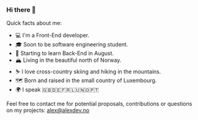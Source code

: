### Hi there 👋

Quick facts about me:

- 💻 I'm a Front-End developer.
- 🎓 Soon to be software engineering student.
- 💾 Starting to learn Back-End in August.
- 🏔️ Living in the beautiful north of Norway.
- ⛷ I love cross-country skiing and hiking in the mountains.
- 🗺️ Born and raised in the small country of Luxembourg.
- 🌍 I speak 🇬🇧🇩🇪🇫🇷🇱🇺🇳🇴🇵🇹

Feel free to contact me for potential proposals, contributions or questions on my projects:
<a href="mailto:=alex@alexdev.no" target="_top">alex@alexdev.no</a>
